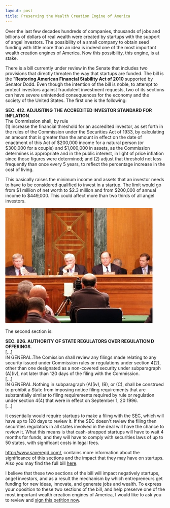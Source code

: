 ```yaml
---
layout: post
title: Preserving the Wealth Creation Engine of America
---
```


<p>
Over the last few decades hundreds of companies, thousands of jobs and
billions of dollars of real wealth were created by startups with the
support of angel investors. The possibility of a small company to
obtain seed funding with little more than an idea is indeed one of the
most important wealth creation engines of America.
Now this possibility, this engine, is at stake.
</p>


<p>
There is a bill currently under review in the Senate that includes
two provisions that directly threaten the way that startups are funded.
The bill is the "<strong>Restoring American Financial Stability
Act of 2010</strong> supported by Senator Dodd. Even though the
intention of the bill is noble, to attempt to protect investors
against fraudulent investment requests, two of its sections can have severe unintended consequences for the economy and the society of the
United States. The first one is the following:
</p>

<div class="special-text">
<p>
<strong>SEC. 412. ADJUSTING THE ACCREDITED INVESTOR STANDARD FOR
INFLATION</strong>.<br/>
The Commission shall, by rule<br/>
  (1) increase the financial threshold for an accredited investor,
as set forth in the rules of the Commission under the Securities
Act of 1933, by calculating an amount that is greater than the amount
in effect on the date of enactment of this Act of $200,000 income for
a natural person (or $300,000 for a couple) and $1,000,000 in assets,
as the Commission determines is appropriate and in the public interest,
in light of price inflation since those figures were determined;
and (2) adjust that threshold not less frequently than once every 5
years, to reflect the percentage increase in the cost of living.
</p>
</div>

<p>
This basically raises the minimum income and assets that an investor
needs to have to be considered qualified to invest in a startup.
The limit would go
from $1 million of net worth to $2.3 million and from $200,000 of
annual income to $449,000. This could affect more than two thirds
of all angel investors.
</p>

<img src="/images/senate-committee-banking.jpg"
     alt="United States Senate committee on Banking" />

<p>
The second section is:
</p>

<div class="special-text">
<p>
<strong>SEC. 926. AUTHORITY OF STATE REGULATORS OVER REGULATION D OFFERINGS</strong>.<br/>
[...]<br/>
IN GENERAL.The Comission shall review any filings made relating to
any security issued under Commission rules or regulations under
section 4(2), other than one designated as a non-covered security
under subparagraph (A)(iv), not later than 120 days of the filing
with the Commission.<br/>
[...]<br/>
IN  GENERAL.Nothing in subparagraph (A)(iv), (B), or (C), shall
be construed to prohibit a State from imposing notice filing
requirements that are substantially similar to filing requirements
required by rule or regulation under section 4(4) that were in effect
on September 1, 20 1996.<br/>
[...]<br/>
</p>
</div>

<p>
it essentially would require startups to make a filing with the SEC,
which will have up to 120 days to review it. If the SEC doesn't review
the filing then securities regulators in all states involved in the
deal will have the chance to review it. What this means is that
cash-strapped startups will have to wait 4 months for funds, and
they will have to comply with securities laws of up to 50 states,
with significant costs in legal fees.
</p>

<p>
<a href="http://www.saveregd.com/">http://www.saveregd.com/</a>,
contains more information about the
significance of this sections and the impact that they may have on
startups. Also you may find the full bill
<a href="http://banking.senate.gov/public/_files/ChairmansMark31510AYO10306_xmlFinancialReformLegislationBill.pdf">
  here</a>.
</p>

<p>
I believe that these two sections of the bill will impact
negatively startups, angel investors, and as a result the mechanism by
which entrepreneurs get funding for new ideas, innovate, and generate
jobs and wealth. To express your oposition to these two sections of the
bill, and help preserve one of the most important wealth creation
engines of America, I would like to ask you to review and
<a href="http://gopetition.com/online/32354.html">
  sign this petition now</a>.
</p>
